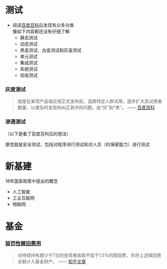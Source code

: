 # 测试

- 阅读[百度百科](https://baike.baidu.com/item/%E8%BD%AF%E4%BB%B6%E6%B5%8B%E8%AF%95%E6%96%B9%E6%B3%95)后发现有众多分类  
  像如下内容都还没有仔细了解
  - 静态测试
  - 动态测试
  - 黑盒测试、白盒测试和灰盒测试
  - 单元测试
  - 集成测试
  - 系统测试
  - 验收测试



### 灰度测试

> 就是在某项产品或应用正式发布前，选择特定人群试用，逐步扩大其试用者数量，以便及时发现和纠正其中的问题，由“灰”到“黑”。 —— [百度百科](https://baike.baidu.com/item/%E7%81%B0%E5%BA%A6%E6%B5%8B%E8%AF%95/22125864?fr=aladdin)



### 渗透测试

（以下是看了百度百科后的想法）

感觉就是安全测试，包括对程序进行测试和对人员（的保密能力）进行测试



# 新基建

18年国家政策中提出的概念

- 人工智能
- 工业互联网
- 物联网



# 基金

### [惩罚性赎回费用](https://zhuanlan.zhihu.com/p/113034253)

> 对持续持有期少于7日的投资者收取不低于1.5%的赎回费，并将上述赎回费全额计入基金财产。 —— [知乎文章](https://zhuanlan.zhihu.com/p/113034253)
